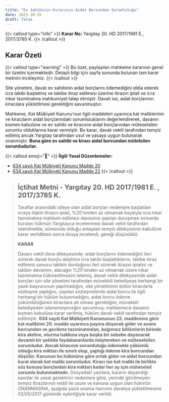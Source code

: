 ```yaml
---
title: "Ev Sahibinin Kiracının Aidat Borcundan Sorumluluğu"
date: 2023-10-25
draft: false
---
```


{{< callout type="info" >}}
**Karar No:** Yargıtay 20. HD 2017/1981 E., 2017/3785 K.
{{< /callout >}}

## Karar Özeti

{{< callout type="warning" >}}
Bu özet, paylaşılan mahkeme kararının genel bir özetini içermektedir. Detaylı bilgi için sayfa sonunda bulunan tam karar metnini inceleyiniz.
{{< /callout >}}

Site yönetimi, davalı ev sahibinin aidat borçlarını ödemediğini iddia ederek icra takibi başlatmış ve takibe itiraz edilmesi üzerine itirazın iptali ve icra inkar tazminatına mahkumiyet talep etmiştir. Davalı ise, aidat borçlarının kiracılara yükletilmesi gerektiğini savunmuştur.

Mahkeme, Kat Mülkiyeti Kanunu'nun ilgili maddeleri uyarınca kat maliklerinin ve kiracıların aidat borçlarındaki sorumluluklarını değerlendirerek, davanın kısmen kabulüne ve ev sahibi ve kiracının aidat borçlarından müteselsilen sorumlu olduklarına karar vermiştir. Bu karar, davalı vekili tarafından temyiz edilmiş ancak Yargıtay tarafından usul ve yasaya uygun bulunarak onanmıştır.
**Buna göre ev sahibi ve kiracı aidat borcundan mütelsilen sorumludurlar.**

{{< callout emoji="📖" >}}
**İlgili Yasal Düzenlemeler:**

- [634 sayılı Kat Mülkiyeti Kanunu Madde 20](/docs/kat-mulkiyeti/kmk/md-20)
- [634 sayılı Kat Mülkiyeti Kanunu Madde 22](/docs/kat-mulkiyeti/kmk/md-22)
  {{< /callout >}}

> ## İçtihat Metni - Yargıtay 20. HD 2017/1981 E. , 2017/3785 K.
>
> Taraflar arasındaki siteye olan aidat borçları nedeniyle başlatılan icraya ilişkin itirazın iptali, %20'sinden az olmamak kaydıyla icra inkar tazminatına mahkum edilmesi davasının yapılan duruşması sonunda kurulan hükmün Yargıtayca incelenmesi davalı vekili tarafından istenilmekle, süresinde olduğu anlaşılan temyiz dilekçesinin kabulüne karar verildikten sonra dosya incelendi, gereği düşünüldü:
>
> **KARAR**
>
> Davacı vekili dava dilekçesinde; aidat borçlarını ödemediğini ileri sürerek davalı borçlu aleyhine icra takibi başlattıklarını, takibe itiraz edilmesi sonucu takibin durduğunu ileri sürerek itirazın iptalini ve takibin devamını, alacağın %20'sinden az olmamak üzere inkar tazminatına hükmedilmesini istemiş, davalı vekili dilekçesinde aidat borçları için site yönetimi tarafından müvekkili belediyeye herhangi bir yazılı başvurunun yapılmadığını, site yönetiminin bütün kiracılarla sözleşme yaptığını, yapılan sözleşmelerde aidat borcu ile ilgili herhangi bir hüküm bulunmadığını, aidat borcu ödeme yükümlülüğünün kiracılara ait olması gerektiğini, müvekkili belediyeden istenemeyeceğini savunmuş; mahkemece davanın kısmen kabulüne karar verilmiş, hüküm davalı vekili tarafından temyiz edilmiştir.
> **634 sayılı Kat Mülkiyeti Kanununun 22. maddesine göre kat malikinin 20. madde uyarınca payına düşecek gider ve avans borcundan ve gecikme tazminatından, bağımsız bölümlerin birinde kira akdine, oturma hakkına veya başka bir sebebe dayanarak devamlı bir şekilde faydalananlarda müştereken ve müteselsilen sorumludur. Ancak kiracının sorumluluğu ödemekle yükümlü olduğu kira miktarı ile sınırlı olup, yaptığı ödeme kira borcundan düşülür. Kanunun bu hükmüne göre ortak gider ve aidat borcundan kural olarak kat maliki sorumludur. Kiracı ise kat maliki ile birlikte söz konusu borçlardan kira miktarı kadar her ay için müteselsil sorumlu bulunmaktadır.**
> Dosyadaki yazılara, kararın dayandığı kanıtlar ile yasal gerektirici nedenlere göre, yerinde görülmeyen temyiz itirazlarının reddi ile usule ve kanuna uygun olan hükmün ONANMASINA, aşağıda yazılı onama harcının davalıya yükletilmesine 02/05/2017 gününde oybirliğiyle karar verildi.
